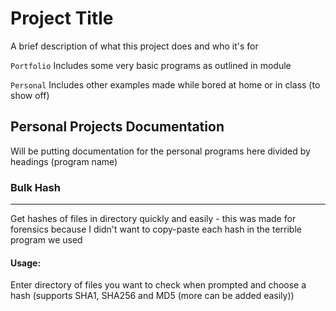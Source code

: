 # Project Title

A brief description of what this project does and who it's for

`Portfolio` Includes some very basic programs as outlined in module

`Personal` Includes other examples made while bored at home or in class (to show off)


## Personal Projects Documentation

Will be putting documentation for the personal programs here divided by headings (program name)

### Bulk Hash
------
Get hashes of files in directory quickly and easily - this was made for forensics because I didn't want to copy-paste each hash in the terrible program we used
#### Usage:
Enter directory of files you want to check when prompted and choose a hash (supports SHA1, SHA256 and MD5 (more can be added easily))
